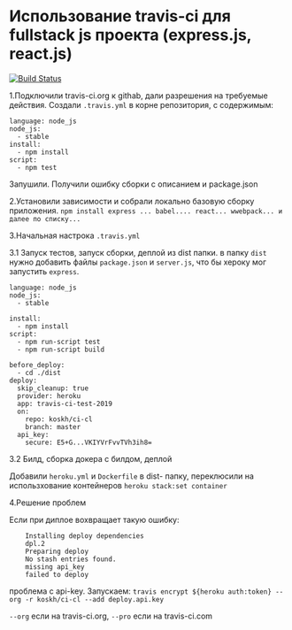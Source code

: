# Использование travis-ci для fullstack js проекта (express.js, react.js)
[![Build Status](https://travis-ci.org/koskh/ci-cl.svg?branch=master)](https://travis-ci.org/koskh/ci-cl)

1.Подключили travis-ci.org к githab, дали разрешения на требуемые  действия. 
Создали `.travis.yml` в корне репозитория, с содержимым:
```
language: node_js
node_js:
  - stable
install:
  - npm install
script:
  - npm test
```  
Запушили. Получили ошибку сборки с описанием и package.json 

2.Установили зависимости и собрали локально базовую сборку приложения.
`npm install express ... babel.... react... wwebpack... и далее по списку...`

3.Начальная настрока `.travis.yml`

3.1 Запуск тестов, запуск сборки, деплой из dist папки.
в папку `dist` нужно добавить файлы `package.json` и `server.js`, что бы хероку мог запустить `express`.
```
language: node_js
node_js:
  - stable

install:
  - npm install
script:
  - npm run-script test
  - npm run-script build

before_deploy:
  - cd ./dist
deploy:
  skip_cleanup: true
  provider: heroku
  app: travis-ci-test-2019
  on:
    repo: koskh/ci-cl
    branch: master
  api_key:
    secure: E5+G...VKIYVrFvvTVh3ih8=

```

3.2 Билд, сборка докера с билдом, деплой

Добавили `heroku.yml` и `Dockerfile` в dist- папку, переклюсили на использхование контейнеров `heroku stack:set container`

4.Решение проблем

Если при диплое вохвращает такую ошибку:

```
    Installing deploy dependencies
    dpl.2
    Preparing deploy
    No stash entries found.
    missing api_key
    failed to deploy
```
проблема с  api-key.  Запускаем: `travis encrypt ${heroku auth:token} --org -r koskh/ci-cl --add deploy.api.key`

`--org` если на travis-ci.org, `--pro` если на travis-ci.com
